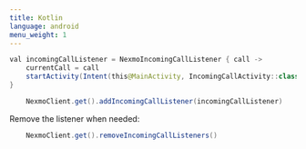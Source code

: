 ```yaml
---
title: Kotlin
language: android
menu_weight: 1
---
```


```java
val incomingCallListener = NexmoIncomingCallListener { call ->
    currentCall = call
    startActivity(Intent(this@MainActivity, IncomingCallActivity::class.java))
}

    NexmoClient.get().addIncomingCallListener(incomingCallListener)
```

Remove the listener when needed:

```java
    NexmoClient.get().removeIncomingCallListeners()

```

